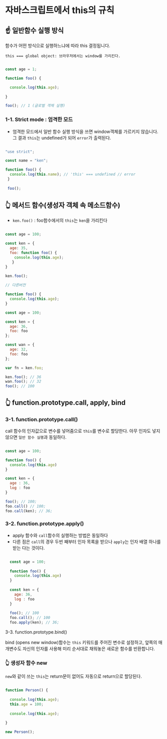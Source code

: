 
# 자바스크립트에서 this의 규칙

## ☝ 일반함수 실행 방식

함수가 어떤 방식으로 실행하느냐에 따라 this 결정됩니다.

`this === global object: 브라우저에서는 window를 가리킨다.`


```js

const age = 1;

function foo() {

  console.log(this.age);
  
}

foo(); // 1 (글로벌 객체 실행)

```

### 1-1. Strict mode : 엄격한 모드

- 엄격한 모드에서 일반 함수 실행 방식을 쓰면 window객체를 가르키지 않습니다. 그 결과 `this`는 undefined가 되어 `error`가 출력된다.

```js

"use strict";

const name = "ken";

function foo() {
  console.log(this.name); // 'this' === undefined // error 
 }
 
 foo(); 

```

## 👆 메서드 함수(생성자 객체 속 메소드함수)

- `ken.foo()` : foo함수에서의 `this`는 `ken`을 가리킨다

```js

const age = 100;

const ken = {
  age: 35,
  foo: function foo() {
    console.log(this.age);
   }
}  
 
ken.foo();

// 다른버전

function foo() {
  console.log(this.age);
}

const age = 100;

const ken = {
  age: 36,
  foo: foo
};

const wan = {
  age: 32,
  foo: foo
};

var fn = ken.foo;

ken.foo(); // 36
wan.foo(); // 32
foo(); // 100

```

## 👆 function.prototype.call, apply, bind

### 3-1. function.prototype.call()

call 함수의 인자값으로 변수를 넣어줌으로 `this`를 변수로 할당한다. 아무 인자도 넣지 않으면 `일반 함수 실행`과 동일하다.

```js

const age = 100;

function foo() {
  console.log(this.age)
}

const ken = {
  age : 36,
  log : foo
}

foo(); // 100;
foo.call() // 100;
foo.call(ken); // 36;

```

### 3-2. function.prototype.apply()

- apply 함수와 `call`함수의 실행하는 방법은 동일하다
- 다른 점은 `call`의 경우 두번 째부터 인자 목록을 받으나 `apply`는 인자 배열 하나를 받는 다는 것이다.

```js

  const age = 100;
  
  function foo() {
    console.log(this.age)
  }
  
  const ken = {
    age: 36,
    log : foo
  }
  
  foo(); // 100
  foo.call(); // 100
  foo.apply(ken); // 36;

```

3-3. function.prototype.bind()

bind (opens new window)함수는 `this` 키워드를 주어진 변수로 설정하고, 앞쪽의 매개변수도 자신의 인자를 사용해 미리 순서대로 채워놓은 새로운 함수를 반환합니다.


### 👆 생성자 함수 new

`new`와 같이 쓰는 `this`는 return문이 없어도 자동으로 return으로 할당된다.


```js

function Person() {
  
  console.log(this.age);
  this.age = 100;
  
  console.log(this.age);

}

new Person();

```






